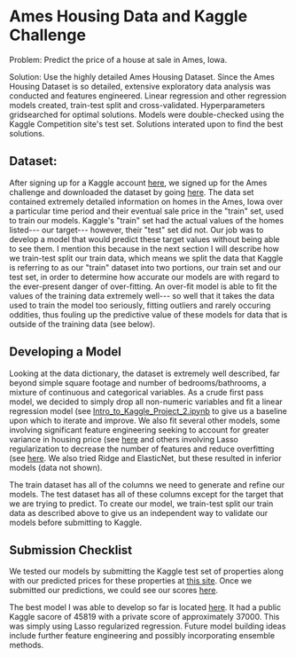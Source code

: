 # Ames Housing Data and Kaggle Challenge

Problem: Predict the price of a house at sale in Ames, Iowa.

Solution: Use the highly detailed Ames Housing Dataset. Since the Ames Housing Dataset is so detailed, extensive exploratory data analysis was conducted and features engineered. Linear regression and other regression models created, train-test split and cross-validated. Hyperparameters gridsearched for optimal solutions. Models were double-checked using the Kaggle Competition site's test set. Solutions interated upon to find the best solutions.

## Dataset:

After signing up for a Kaggle account [here](https://www.kaggle.com/), we signed up for the Ames challenge and downloaded the dataset by going [here](https://www.kaggle.com/t/ef1b2451fd2c4efc9292b5d5821c1c7e). The data set contained extremely detailed information on homes in the Ames, Iowa over a particular time period and their eventual sale price in the "train" set, used to train our models. Kaggle's "train" set had the actual values of the homes listed--- our target--- however, their "test" set did not. Our job was to develop a model that would predict these target values without being able to see them. I mention this because in the next section I will describe how we train-test split our train data, which means we split the data that Kaggle is referring to as our "train" dataset into two portions, our train set and our test set, in order to determine how accurate our models are with regard to the ever-present danger of over-fitting. An over-fit model is able to fit the values of the training data extremely well--- so well that it takes the data used to train the model too seriously, fitting outliers and rarely occuring oddities, thus fouling up the predictive value of these models for data that is outside of the training data (see below).

## Developing a Model

Looking at the data dictionary, the dataset is extremely well described, far beyond simple square footage and number of bedrooms/bathrooms, a mixture of continuous and categorical variables. As a crude first pass model, we decided to simply drop all non-numeric variables and fit a linear regression model (see [Intro_to_Kaggle_Project_2.ipynb](https://github.com/Hadeishi/Housing_Price_Predictor/blob/master/notebooks/Project_2_Other_Model_Notebooks/Intro_to_Kaggle%2C_Project_2.ipynb) to give us a baseline upon which to iterate and improve. We also fit several other models, some involving significant feature engineering seeking to account for greater variance in housing price (see [here](https://github.com/Hadeishi/Housing_Price_Predictor/blob/master/notebooks/Project_2_Lasso_Only_Modified/1.%20Exploratory%20Data%20Analysis.ipynb) and others involving Lasso regularization to decrease the number of features and reduce overfitting (see [here](https://github.com/Hadeishi/Housing_Price_Predictor/blob/master/notebooks/Project_2_Lasso_Only_Modified/Project_2%2C_LR%2C_Train_Test_Split%2C_Lasso_to_Regularize%2C_YH%20-%20LA%20-%204.ipynb). We also tried Ridge and ElasticNet, but these resulted in inferior models (data not shown).

The train dataset has all of the columns we need to generate and refine our models. The test dataset has all of these columns except for the target that we are trying to predict. To create our model, we train-test split our train data as described above to give us an independent way to validate our models before submitting to Kaggle.

## Submission Checklist

We tested our models by submitting the Kaggle test set of properties along with our predicted prices for these properties at [this site](https://www.kaggle.com/c/dsi-us-4-project-2-regression-challenge). Once we submitted our predictions, we could see our scores [here](https://www.kaggle.com/c/dsi-us-4-project-2-regression-challenge/leaderboard).

The best model I was able to develop so far is located [here](https://github.com/Hadeishi/Housing_Price_Predictor/blob/master/notebooks/Project_2_Other_Model_Notebooks/Project_2%2C_LR%2C_Train_Test_Split%2C_Lasso_to_Regularize.ipynb). It had a public Kaggle sacore of 45819 with a private score of approximately 37000. This was simply using Lasso regularized regression. Future model building ideas include further feature engineering and possibly incorporating ensemble methods.
